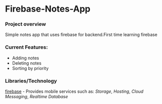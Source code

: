 # Firebase-Notes-App

### Project overview
Simple notes app that uses firebase for backend.First time learning firebase<br/>

### Current Features:
-  Adding notes
- Deleting notes
- Sorting by priority

### Libraries/Technology
[firebase](https://firebase.google.com/) - Provides mobile services such as: *Storage*, *Hosting*, *Cloud Messaging*, *Realtime Database*
